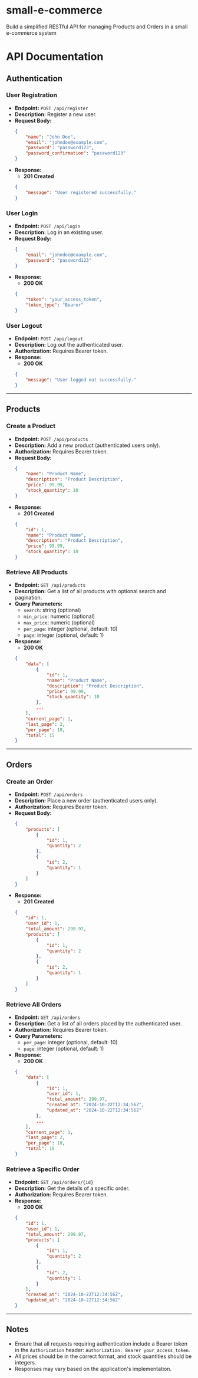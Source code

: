 # small-e-commerce
Build a simplified RESTful API for managing Products and  Orders  in a small e-commerce system


# API Documentation

## Authentication

### User Registration
- **Endpoint:** `POST /api/register`
- **Description:** Register a new user.
- **Request Body:**
    ```json
    {
        "name": "John Doe",
        "email": "johndoe@example.com",
        "password": "password123",
        "password_confirmation": "password123"
    }
    ```
- **Response:**
    - **201 Created**
    ```json
    {
        "message": "User registered successfully."
    }
    ```

### User Login
- **Endpoint:** `POST /api/login`
- **Description:** Log in an existing user.
- **Request Body:**
    ```json
    {
        "email": "johndoe@example.com",
        "password": "password123"
    }
    ```
- **Response:**
    - **200 OK**
    ```json
    {
        "token": "your_access_token",
        "token_type": "Bearer"
    }
    ```

### User Logout
- **Endpoint:** `POST /api/logout`
- **Description:** Log out the authenticated user.
- **Authorization:** Requires Bearer token.
- **Response:**
    - **200 OK**
    ```json
    {
        "message": "User logged out successfully."
    }
    ```

---

## Products

### Create a Product
- **Endpoint:** `POST /api/products`
- **Description:** Add a new product (authenticated users only).
- **Authorization:** Requires Bearer token.
- **Request Body:**
    ```json
    {
        "name": "Product Name",
        "description": "Product Description",
        "price": 99.99,
        "stock_quantity": 10
    }
    ```
- **Response:**
    - **201 Created**
    ```json
    {
        "id": 1,
        "name": "Product Name",
        "description": "Product Description",
        "price": 99.99,
        "stock_quantity": 10
    }
    ```

### Retrieve All Products
- **Endpoint:** `GET /api/products`
- **Description:** Get a list of all products with optional search and pagination.
- **Query Parameters:**
    - `search`: string (optional)
    - `min_price`: numeric (optional)
    - `max_price`: numeric (optional)
    - `per_page`: integer (optional, default: 10)
    - `page`: integer (optional, default: 1)
- **Response:**
    - **200 OK**
    ```json
    {
        "data": [
            {
                "id": 1,
                "name": "Product Name",
                "description": "Product Description",
                "price": 99.99,
                "stock_quantity": 10
            },
            ...
        ],
        "current_page": 1,
        "last_page": 2,
        "per_page": 10,
        "total": 15
    }
    ```

---

## Orders

### Create an Order
- **Endpoint:** `POST /api/orders`
- **Description:** Place a new order (authenticated users only).
- **Authorization:** Requires Bearer token.
- **Request Body:**
    ```json
    {
        "products": [
            {
                "id": 1,
                "quantity": 2
            },
            {
                "id": 2,
                "quantity": 1
            }
        ]
    }
    ```
- **Response:**
    - **201 Created**
    ```json
    {
        "id": 1,
        "user_id": 1,
        "total_amount": 299.97,
        "products": [
            {
                "id": 1,
                "quantity": 2
            },
            {
                "id": 2,
                "quantity": 1
            }
        ]
    }
    ```

### Retrieve All Orders
- **Endpoint:** `GET /api/orders`
- **Description:** Get a list of all orders placed by the authenticated user.
- **Authorization:** Requires Bearer token.
- **Query Parameters:**
    - `per_page`: integer (optional, default: 10)
    - `page`: integer (optional, default: 1)
- **Response:**
    - **200 OK**
    ```json
    {
        "data": [
            {
                "id": 1,
                "user_id": 1,
                "total_amount": 299.97,
                "created_at": "2024-10-22T12:34:56Z",
                "updated_at": "2024-10-22T12:34:56Z"
            },
            ...
        ],
        "current_page": 1,
        "last_page": 2,
        "per_page": 10,
        "total": 15
    }
    ```

### Retrieve a Specific Order
- **Endpoint:** `GET /api/orders/{id}`
- **Description:** Get the details of a specific order.
- **Authorization:** Requires Bearer token.
- **Response:**
    - **200 OK**
    ```json
    {
        "id": 1,
        "user_id": 1,
        "total_amount": 299.97,
        "products": [
            {
                "id": 1,
                "quantity": 2
            },
            {
                "id": 2,
                "quantity": 1
            }
        ],
        "created_at": "2024-10-22T12:34:56Z",
        "updated_at": "2024-10-22T12:34:56Z"
    }
    ```

---

## Notes
- Ensure that all requests requiring authentication include a Bearer token in the `Authorization` header: `Authorization: Bearer your_access_token`.
- All prices should be in the correct format, and stock quantities should be integers.
- Responses may vary based on the application's implementation.
